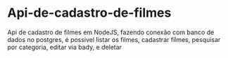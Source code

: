 # Api-de-cadastro-de-filmes
Api de cadastro de filmes em NodeJS, fazendo conexão com banco de dados no postgres, é possivel listar os filmes, cadastrar filmes, pesquisar por categoria, editar via bady, e deletar   
